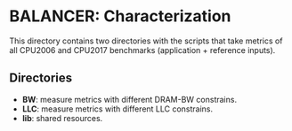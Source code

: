 # BALANCER: Characterization

This directory contains two directories with the scripts that take metrics of
all CPU2006 and CPU2017 benchmarks (application + reference inputs).

## Directories

* **BW**: measure metrics with different DRAM-BW constrains.
* **LLC**: measure metrics with different LLC constrains.
* **lib**: shared resources.
